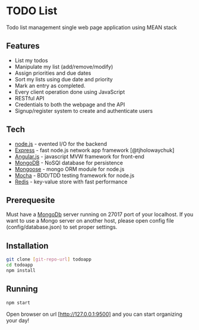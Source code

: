 TODO List
=========

Todo list management single web page application using MEAN stack

Features
--------
- List my todos
- Manipulate my list (add/remove/modify)
- Assign priorities and due dates
- Sort my lists using due date and priority
- Mark an entry as completed.
- Every client operation done using JavaScript
- RESTful API
- Credentials to both the webpage and the API
- Signup/register system to create and authenticate users

Tech
----

* [node.js] - evented I/O for the backend
* [Express] - fast node.js network app framework [@tjholowaychuk]
* [Angular.js] - javascript MVW framework for front-end
* [MongoDB] - NoSQl database for persistence
* [Mongoose] - mongo ORM module for node.js
* [Mocha] - BDD/TDD testing framework for node.js
* [Redis] - key-value store with fast performance

Prerequesite
------------

Must have a [MongoDb] server running on 27017 port of your localhost. If you want to use a Mongo server on another host, please open config file (config/database.json) to set proper settings.

Installation
--------------

```sh
git clone [git-repo-url] todoapp
cd todoapp
npm install
```

Running
--------------

```sh
npm start
```

Open browser on url [http://127.0.0.1:9500] and you can start organizing your day!


[node.js]:http://nodejs.org
[express]:http://expressjs.com
[MongoDB]:https://www.mongodb.org
[Angular.js]:http://angularjs.org
[Mongoose]:http://mongoosejs.com
[Mocha]:http://visionmedia.github.io/mocha
[http://127.0.0.1:9500]:http://127.0.0.1:9500
[Redis]:http://redis.io
